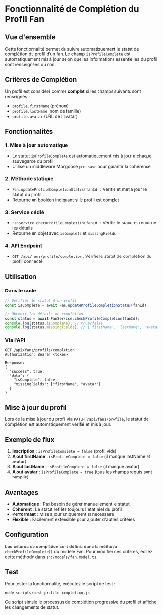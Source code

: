 # Fonctionnalité de Complétion du Profil Fan

## Vue d'ensemble

Cette fonctionnalité permet de suivre automatiquement le statut de complétion du profil d'un fan. Le champ `isProfileComplete` est automatiquement mis à jour selon que les informations essentielles du profil sont renseignées ou non.

## Critères de Complétion

Un profil est considéré comme **complet** si les champs suivants sont renseignés :

- `profile.firstName` (prénom)
- `profile.lastName` (nom de famille)
- `profile.avatar` (URL de l'avatar)

## Fonctionnalités

### 1. Mise à jour automatique

- Le statut `isProfileComplete` est automatiquement mis à jour à chaque sauvegarde du profil
- Utilise un middleware Mongoose `pre-save` pour garantir la cohérence

### 2. Méthode statique

- `Fan.updateProfileCompletionStatus(fanId)` : Vérifie et met à jour le statut du profil
- Retourne un booléen indiquant si le profil est complet

### 3. Service dédié

- `FanService.checkProfileCompletion(fanId)` : Vérifie le statut et retourne les détails
- Retourne un objet avec `isComplete` et `missingFields`

### 4. API Endpoint

- `GET /api/fans/profile/completion` : Vérifie le statut de complétion du profil connecté

## Utilisation

### Dans le code

```typescript
// Vérifier le statut d'un profil
const isComplete = await Fan.updateProfileCompletionStatus(fanId);

// Obtenir les détails de complétion
const status = await FanService.checkProfileCompletion(fanId);
console.log(status.isComplete); // true/false
console.log(status.missingFields); // ['firstName', 'lastName', 'avatar']
```

### Via l'API

```http
GET /api/fans/profile/completion
Authorization: Bearer <token>

Response:
{
  "success": true,
  "data": {
    "isComplete": false,
    "missingFields": ["firstName", "avatar"]
  }
}
```

## Mise à jour du profil

Lors de la mise à jour du profil via `PATCH /api/fans/profile`, le statut de complétion est automatiquement vérifié et mis à jour.

## Exemple de flux

1. **Inscription** : `isProfileComplete = false` (profil vide)
2. **Ajout firstName** : `isProfileComplete = false` (il manque lastName et avatar)
3. **Ajout lastName** : `isProfileComplete = false` (il manque avatar)
4. **Ajout avatar** : `isProfileComplete = true` (tous les champs requis sont remplis)

## Avantages

- **Automatique** : Pas besoin de gérer manuellement le statut
- **Cohérent** : Le statut reflète toujours l'état réel du profil
- **Performant** : Mise à jour uniquement si nécessaire
- **Flexible** : Facilement extensible pour ajouter d'autres critères

## Configuration

Les critères de complétion sont définis dans la méthode `checkProfileComplete()` du modèle Fan. Pour modifier ces critères, éditez cette méthode dans `src/models/fan.model.ts`.

## Test

Pour tester la fonctionnalité, exécutez le script de test :

```bash
node scripts/test-profile-completion.js
```

Ce script simule le processus de complétion progressive du profil et affiche les changements de statut.
